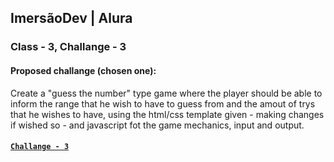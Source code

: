 ## ImersãoDev | Alura

### Class - 3, Challange - 3

#### Proposed challange (chosen one):

Create a "guess the number" type game where the player should be able to inform the range that he wish to have to guess from and the amout of trys that he wishes to have, using the html/css template given - making changes if wished so - and javascript fot the game mechanics, input and output.

#### [`Challange - 3`](https://codepen.io/lifrey/full/YzNyZze "Challange#3 of ImersaoDev|Alura coded in codepen.io online code editor")